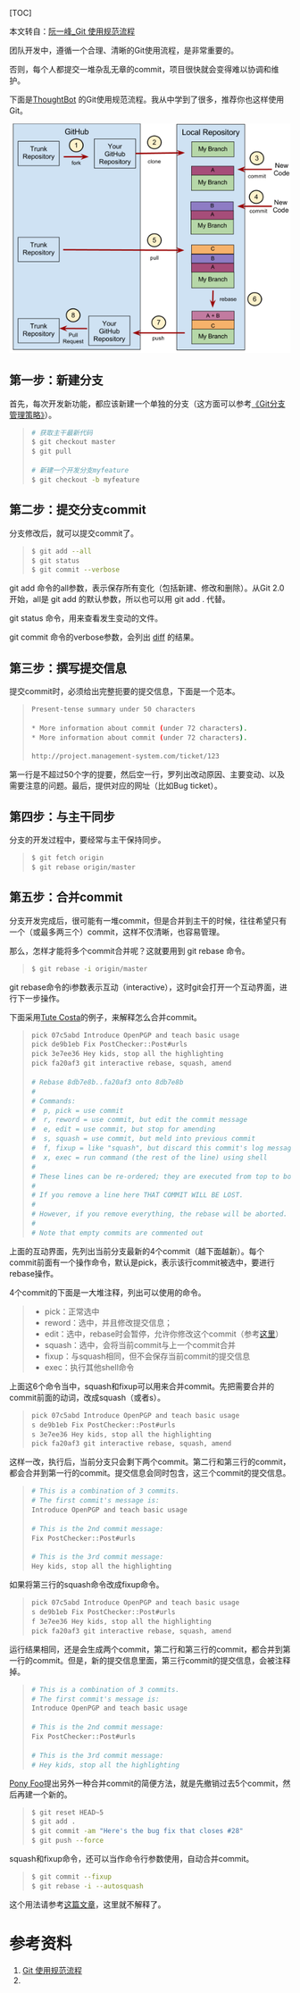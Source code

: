 [TOC]





本文转自：[阮一峰_Git 使用规范流程](http://www.ruanyifeng.com/blog/2015/08/git-use-process.html)







团队开发中，遵循一个合理、清晰的Git使用流程，是非常重要的。

否则，每个人都提交一堆杂乱无章的commit，项目很快就会变得难以协调和维护。

下面是[ThoughtBot](https://github.com/thoughtbot/guides/tree/master/protocol/git) 的Git使用规范流程。我从中学到了很多，推荐你也这样使用Git。

![img](images/bg2015080501.png)

## 第一步：新建分支

首先，每次开发新功能，都应该新建一个单独的分支（这方面可以参考[《Git分支管理策略》](http://www.ruanyifeng.com/blog/2012/07/git.html)）。

> ```bash
> # 获取主干最新代码
> $ git checkout master
> $ git pull
> 
> # 新建一个开发分支myfeature
> $ git checkout -b myfeature
> ```

## 第二步：提交分支commit

分支修改后，就可以提交commit了。

> ```bash
> $ git add --all
> $ git status
> $ git commit --verbose
> ```

git add 命令的all参数，表示保存所有变化（包括新建、修改和删除）。从Git 2.0开始，all是 git add 的默认参数，所以也可以用 git add . 代替。

git status 命令，用来查看发生变动的文件。

git commit 命令的verbose参数，会列出 [diff](http://www.ruanyifeng.com/blog/2012/08/how_to_read_diff.html) 的结果。

## 第三步：撰写提交信息

提交commit时，必须给出完整扼要的提交信息，下面是一个范本。

> ```bash
> Present-tense summary under 50 characters
> 
> * More information about commit (under 72 characters).
> * More information about commit (under 72 characters).
> 
> http://project.management-system.com/ticket/123
> ```

第一行是不超过50个字的提要，然后空一行，罗列出改动原因、主要变动、以及需要注意的问题。最后，提供对应的网址（比如Bug ticket）。

## 第四步：与主干同步

分支的开发过程中，要经常与主干保持同步。

> ```bash
> $ git fetch origin
> $ git rebase origin/master
> ```

## 第五步：合并commit

分支开发完成后，很可能有一堆commit，但是合并到主干的时候，往往希望只有一个（或最多两三个）commit，这样不仅清晰，也容易管理。

那么，怎样才能将多个commit合并呢？这就要用到 git rebase 命令。

> ```bash
> $ git rebase -i origin/master
> ```

git rebase命令的i参数表示互动（interactive），这时git会打开一个互动界面，进行下一步操作。

下面采用[Tute Costa](https://robots.thoughtbot.com/git-interactive-rebase-squash-amend-rewriting-history)的例子，来解释怎么合并commit。

> ```bash
> pick 07c5abd Introduce OpenPGP and teach basic usage
> pick de9b1eb Fix PostChecker::Post#urls
> pick 3e7ee36 Hey kids, stop all the highlighting
> pick fa20af3 git interactive rebase, squash, amend
> 
> # Rebase 8db7e8b..fa20af3 onto 8db7e8b
> #
> # Commands:
> #  p, pick = use commit
> #  r, reword = use commit, but edit the commit message
> #  e, edit = use commit, but stop for amending
> #  s, squash = use commit, but meld into previous commit
> #  f, fixup = like "squash", but discard this commit's log message
> #  x, exec = run command (the rest of the line) using shell
> #
> # These lines can be re-ordered; they are executed from top to bottom.
> #
> # If you remove a line here THAT COMMIT WILL BE LOST.
> #
> # However, if you remove everything, the rebase will be aborted.
> #
> # Note that empty commits are commented out
> ```

上面的互动界面，先列出当前分支最新的4个commit（越下面越新）。每个commit前面有一个操作命令，默认是pick，表示该行commit被选中，要进行rebase操作。

4个commit的下面是一大堆注释，列出可以使用的命令。

> - pick：正常选中
> - reword：选中，并且修改提交信息；
> - edit：选中，rebase时会暂停，允许你修改这个commit（参考[这里](https://schacon.github.io/gitbook/4_interactive_rebasing.html)）
> - squash：选中，会将当前commit与上一个commit合并
> - fixup：与squash相同，但不会保存当前commit的提交信息
> - exec：执行其他shell命令

上面这6个命令当中，squash和fixup可以用来合并commit。先把需要合并的commit前面的动词，改成squash（或者s）。

> ```bash
> pick 07c5abd Introduce OpenPGP and teach basic usage
> s de9b1eb Fix PostChecker::Post#urls
> s 3e7ee36 Hey kids, stop all the highlighting
> pick fa20af3 git interactive rebase, squash, amend
> ```

这样一改，执行后，当前分支只会剩下两个commit。第二行和第三行的commit，都会合并到第一行的commit。提交信息会同时包含，这三个commit的提交信息。

> ```bash
> # This is a combination of 3 commits.
> # The first commit's message is:
> Introduce OpenPGP and teach basic usage
> 
> # This is the 2nd commit message:
> Fix PostChecker::Post#urls
> 
> # This is the 3rd commit message:
> Hey kids, stop all the highlighting
> ```

如果将第三行的squash命令改成fixup命令。

> ```bash
> pick 07c5abd Introduce OpenPGP and teach basic usage
> s de9b1eb Fix PostChecker::Post#urls
> f 3e7ee36 Hey kids, stop all the highlighting
> pick fa20af3 git interactive rebase, squash, amend
> ```

运行结果相同，还是会生成两个commit，第二行和第三行的commit，都合并到第一行的commit。但是，新的提交信息里面，第三行commit的提交信息，会被注释掉。

> ```bash
> # This is a combination of 3 commits.
> # The first commit's message is:
> Introduce OpenPGP and teach basic usage
> 
> # This is the 2nd commit message:
> Fix PostChecker::Post#urls
> 
> # This is the 3rd commit message:
> # Hey kids, stop all the highlighting
> ```

[Pony Foo](http://ponyfoo.com/articles/git-github-hacks)提出另外一种合并commit的简便方法，就是先撤销过去5个commit，然后再建一个新的。

> ```bash
> $ git reset HEAD~5
> $ git add .
> $ git commit -am "Here's the bug fix that closes #28"
> $ git push --force
> ```

squash和fixup命令，还可以当作命令行参数使用，自动合并commit。

> ```bash
> $ git commit --fixup  
> $ git rebase -i --autosquash 
> ```

这个用法请参考[这篇文章](http://fle.github.io/git-tip-keep-your-branch-clean-with-fixup-and-autosquash.html)，这里就不解释了。







# 参考资料

1. [Git 使用规范流程](http://www.ruanyifeng.com/blog/2015/08/git-use-process.html)
2. 



